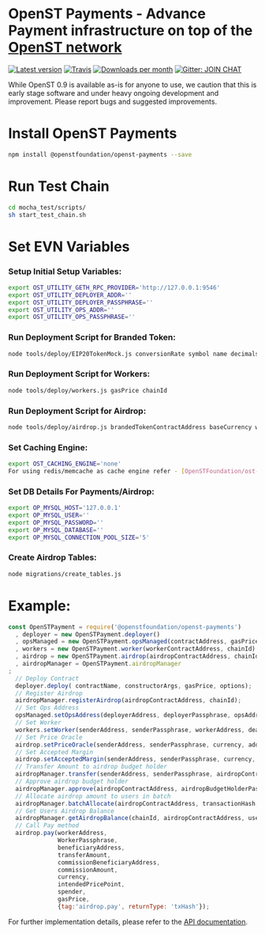# OpenST Payments - Advance Payment infrastructure on top of the [OpenST network](https://simpletoken.org)

[![Latest version](https://img.shields.io/npm/v/@openstfoundation/openst-payments.svg?maxAge=3600)](https://www.npmjs.com/package/@openstfoundation/openst-payments)
[![Travis](https://img.shields.io/travis/OpenSTFoundation/openst-payments.svg?maxAge=600)](https://travis-ci.org/OpenSTFoundation/openst-payments)
[![Downloads per month](https://img.shields.io/npm/dm/@openstfoundation/openst-payments.svg?maxAge=3600)](https://www.npmjs.com/package/@openstfoundation/openst-payments)
[![Gitter: JOIN CHAT](https://img.shields.io/badge/gitter-JOIN%20CHAT-brightgreen.svg)](https://gitter.im/OpenSTFoundation/SimpleToken)

While OpenST 0.9 is available as-is for anyone to use, we caution that this is early stage software and under heavy ongoing development and improvement. Please report bugs and suggested improvements.

# Install OpenST Payments

```bash
npm install @openstfoundation/openst-payments --save
```

# Run Test Chain

```bash
cd mocha_test/scripts/
sh start_test_chain.sh
```

# Set EVN Variables

### Setup Initial Setup Variables:

```bash
export OST_UTILITY_GETH_RPC_PROVIDER='http://127.0.0.1:9546'
export OST_UTILITY_DEPLOYER_ADDR=''
export OST_UTILITY_DEPLOYER_PASSPHRASE=''
export OST_UTILITY_OPS_ADDR=''
export OST_UTILITY_OPS_PASSPHRASE=''
```

### Run Deployment Script for Branded Token:

```bash
node tools/deploy/EIP20TokenMock.js conversionRate symbol name decimals gasPrice
```

### Run Deployment Script for Workers:

```bash
node tools/deploy/workers.js gasPrice chainId
```

### Run Deployment Script for Airdrop:

```bash
node tools/deploy/airdrop.js brandedTokenContractAddress baseCurrency workerContractAddress airdropBudgetHolder gasPrice chainId
```

### Set Caching Engine:

```bash
export OST_CACHING_ENGINE='none'
For using redis/memcache as cache engine refer - [OpenSTFoundation/ost-price-oracle](https://github.com/OpenSTFoundation/ost-price-oracle)
```

### Set DB Details For Payments/Airdrop:

```bash
export OP_MYSQL_HOST='127.0.0.1'
export OP_MYSQL_USER=''
export OP_MYSQL_PASSWORD=''
export OP_MYSQL_DATABASE=''
export OP_MYSQL_CONNECTION_POOL_SIZE='5'
```

### Create Airdrop Tables:

```bash
node migrations/create_tables.js 
```

# Example:
```js
const OpenSTPayment = require('@openstfoundation/openst-payments')
  , deployer = new OpenSTPayment.deployer()
  , opsManaged = new OpenSTPayment.opsManaged(contractAddress, gasPrice, chainId)
  , workers = new OpenSTPayment.worker(workerContractAddress, chainId)
  , airdrop = new OpenSTPayment.airdrop(airdropContractAddress, chainId)
  , airdropManager = OpenSTPayment.airdropManager
;  
  // Deploy Contract
  deployer.deploy( contractName, constructorArgs, gasPrice, options);
  // Register Airdrop
  airdropManager.registerAirdrop(airdropContractAddress, chainId);
  // Set Ops Address
  opsManaged.setOpsAddress(deployerAddress, deployerPassphrase, opsAddress, options);
  // Set Worker
  workers.setWorker(senderAddress, senderPassphrase, workerAddress, deactivationHeight, gasPrice, options);
  // Set Price Oracle
  airdrop.setPriceOracle(senderAddress, senderPassphrase, currency, address, gasPrice, options);
  // Set Accepted Margin
  airdrop.setAcceptedMargin(senderAddress, senderPassphrase, currency, acceptedMargin, gasPrice, options);
  // Transfer Amount to airdrop budget holder
  airdropManager.transfer(senderAddress, senderPassphrase, airdropContractAddress, amount, gasPrice, chainId, options);
  // Approve airdrop budget holder
  airdropManager.approve(airdropContractAddress, airdropBudgetHolderPassphrase, gasPrice, chainId, options);
  // Allocate airdrop amount to users in batch
  airdropManager.batchAllocate(airdropContractAddress, transactionHash, airdropUsers, chainId);
  // Get Users Airdrop Balance
  airdropManager.getAirdropBalance(chainId, airdropContractAddress, userAddresses);
  // Call Pay method
  airdrop.pay(workerAddress,
              WorkerPassphrase,
              beneficiaryAddress,
              transferAmount,
              commissionBeneficiaryAddress,
              commissionAmount,
              currency,
              intendedPricePoint,
              spender,
              gasPrice,
              {tag:'airdrop.pay', returnType: 'txHash'});
```

For further implementation details, please refer to the [API documentation](https://openstfoundation.github.io/openst-payments/).